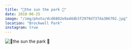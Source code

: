 ```yaml
---
title: "🍃the sun the park 🍃"
date: 2018-06-25
image: "/img/photo/dcd6802e9ad4db3f2979d737da306702.jpg"
location: "Brockwell Park"
instagram: true
---
```


![🍃the sun the park 🍃](/img/photo/dcd6802e9ad4db3f2979d737da306702.jpg)
